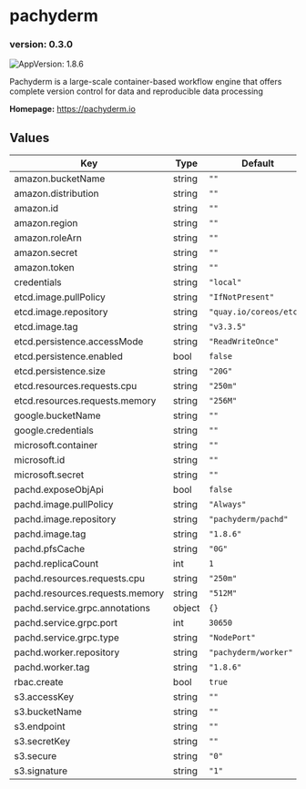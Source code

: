 # pachyderm

### version: 0.3.0<!-- x-release-please-version -->

![AppVersion: 1.8.6](https://img.shields.io/badge/AppVersion-1.8.6-informational?style=flat-square)

Pachyderm is a large-scale container-based workflow engine that offers complete version control for data and reproducible data processing

**Homepage:** <https://pachyderm.io>

## Values

| Key | Type | Default | Description |
|-----|------|---------|-------------|
| amazon.bucketName | string | `""` |  |
| amazon.distribution | string | `""` |  |
| amazon.id | string | `""` |  |
| amazon.region | string | `""` |  |
| amazon.roleArn | string | `""` |  |
| amazon.secret | string | `""` |  |
| amazon.token | string | `""` |  |
| credentials | string | `"local"` |  |
| etcd.image.pullPolicy | string | `"IfNotPresent"` |  |
| etcd.image.repository | string | `"quay.io/coreos/etcd"` |  |
| etcd.image.tag | string | `"v3.3.5"` |  |
| etcd.persistence.accessMode | string | `"ReadWriteOnce"` |  |
| etcd.persistence.enabled | bool | `false` |  |
| etcd.persistence.size | string | `"20G"` |  |
| etcd.resources.requests.cpu | string | `"250m"` |  |
| etcd.resources.requests.memory | string | `"256M"` |  |
| google.bucketName | string | `""` |  |
| google.credentials | string | `""` |  |
| microsoft.container | string | `""` |  |
| microsoft.id | string | `""` |  |
| microsoft.secret | string | `""` |  |
| pachd.exposeObjApi | bool | `false` |  |
| pachd.image.pullPolicy | string | `"Always"` |  |
| pachd.image.repository | string | `"pachyderm/pachd"` |  |
| pachd.image.tag | string | `"1.8.6"` |  |
| pachd.pfsCache | string | `"0G"` |  |
| pachd.replicaCount | int | `1` |  |
| pachd.resources.requests.cpu | string | `"250m"` |  |
| pachd.resources.requests.memory | string | `"512M"` |  |
| pachd.service.grpc.annotations | object | `{}` |  |
| pachd.service.grpc.port | int | `30650` |  |
| pachd.service.grpc.type | string | `"NodePort"` |  |
| pachd.worker.repository | string | `"pachyderm/worker"` |  |
| pachd.worker.tag | string | `"1.8.6"` |  |
| rbac.create | bool | `true` |  |
| s3.accessKey | string | `""` |  |
| s3.bucketName | string | `""` |  |
| s3.endpoint | string | `""` |  |
| s3.secretKey | string | `""` |  |
| s3.secure | string | `"0"` |  |
| s3.signature | string | `"1"` |  |

